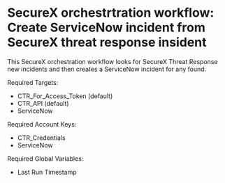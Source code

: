 # SecureX orchestrtration workflow: Create ServiceNow incident from SecureX threat response insident

This SecureX orchestration workflow looks for SecureX Threat Response new incidents and then creates a ServiceNow incident for any found.

Required Targets:
- CTR_For_Access_Token (default)
- CTR_API (default)
- ServiceNow

Required Account Keys:
- CTR_Credentials
- ServiceNow

Required Global Variables:
- Last Run Timestamp
